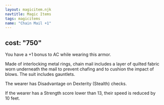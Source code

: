```yaml
---
layout: magicitem.njk
navtitle: Magic Items
tags: magicitems
name: "Chain Mail +1"
---
```

cost: "750"
---

You have a +1 bonus to AC while wearing this armor.

Made of interlocking metal rings, chain mail includes a layer of quilted fabric worn underneath the mail to prevent chafing and to cushion the impact of blows. The suit includes gauntlets.

The wearer has Disadvantage on Dexterity (Stealth) checks.

If the wearer has a Strength score lower than 13, their speed is reduced by 10 feet.